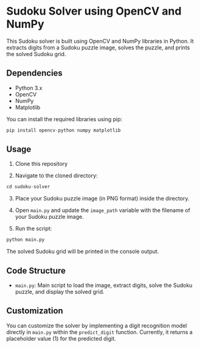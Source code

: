 # Sudoku Solver using OpenCV and NumPy

This Sudoku solver is built using OpenCV and NumPy libraries in Python. It extracts digits from a Sudoku puzzle image, solves the puzzle, and prints the solved Sudoku grid.

## Dependencies

- Python 3.x
- OpenCV
- NumPy
- Matplotlib

You can install the required libraries using pip:


```python
pip install opencv-python numpy matplotlib
```


## Usage

1. Clone this repository
   
2. Navigate to the cloned directory:
```python
cd sudoku-solver
```
3. Place your Sudoku puzzle image (in PNG format) inside the directory.

4. Open `main.py` and update the `image_path` variable with the filename of your Sudoku puzzle image.

5. Run the script:
```python
python main.py
```


The solved Sudoku grid will be printed in the console output.

## Code Structure

- `main.py`: Main script to load the image, extract digits, solve the Sudoku puzzle, and display the solved grid.

## Customization

You can customize the solver by implementing a digit recognition model directly in `main.py` within the `predict_digit` function. Currently, it returns a placeholder value (1) for the predicted digit.


